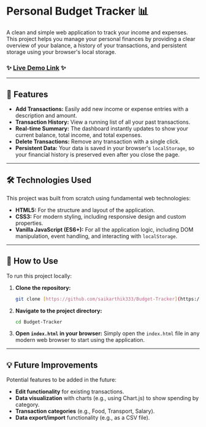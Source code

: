 # Personal Budget Tracker 📊

A clean and simple web application to track your income and expenses. This project helps you manage your personal finances by providing a clear overview of your balance, a history of your transactions, and persistent storage using your browser's local storage.

### ✨ [Live Demo Link]() ✨

---

## 🚀 Features

* **Add Transactions:** Easily add new income or expense entries with a description and amount.
* **Transaction History:** View a running list of all your past transactions.
* **Real-time Summary:** The dashboard instantly updates to show your current balance, total income, and total expenses.
* **Delete Transactions:** Remove any transaction with a single click.
* **Persistent Data:** Your data is saved in your browser's `localStorage`, so your financial history is preserved even after you close the page.

---

## 🛠️ Technologies Used

This project was built from scratch using fundamental web technologies:

* **HTML5:** For the structure and layout of the application.
* **CSS3:** For modern styling, including responsive design and custom properties.
* **Vanilla JavaScript (ES6+):** For all the application logic, including DOM manipulation, event handling, and interacting with `localStorage`.

---

## 🔧 How to Use

To run this project locally:

1.  **Clone the repository:**
    ```sh
    git clone [https://github.com/saikarthik333/Budget-Tracker](https://github.com/saikarthik333/Budget-Tracker)
    ```
2.  **Navigate to the project directory:**
    ```sh
    cd Budget-Tracker
    ```
3.  **Open `index.html` in your browser:**
    Simply open the `index.html` file in any modern web browser to start using the application.

---

## 💡 Future Improvements

Potential features to be added in the future:

* **Edit functionality** for existing transactions.
* **Data visualization** with charts (e.g., using Chart.js) to show spending by category.
* **Transaction categories** (e.g., Food, Transport, Salary).
* **Data export/import** functionality (e.g., as a CSV file).
